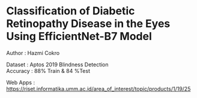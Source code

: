 # Classification of Diabetic Retinopathy Disease in the Eyes Using EfficientNet-B7 Model
Author : Hazmi Cokro

Dataset : Aptos 2019 Blindness Detection \
Accuracy : 88% Train & 84 %Test

Web Apps : https://riset.informatika.umm.ac.id/area_of_interest/topic/products/1/19/25
